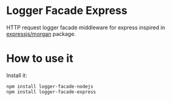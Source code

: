 # Logger Facade Express
HTTP request logger facade middleware for express inspired in [expressjs/morgan](https://github.com/expressjs/morgan) package.

# How to use it

Install it:

```
npm install logger-facade-nodejs
npm install logger-facade-express
```
